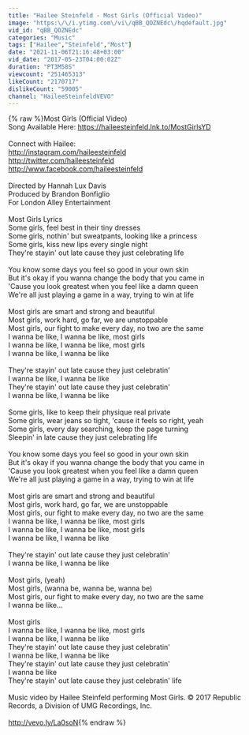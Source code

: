 ```yaml
---
title: "Hailee Steinfeld - Most Girls (Official Video)"
image: "https:\/\/i.ytimg.com\/vi\/qBB_QOZNEdc\/hqdefault.jpg"
vid_id: "qBB_QOZNEdc"
categories: "Music"
tags: ["Hailee","Steinfeld","Most"]
date: "2021-11-06T21:16:48+03:00"
vid_date: "2017-05-23T04:00:02Z"
duration: "PT3M58S"
viewcount: "251465313"
likeCount: "2170717"
dislikeCount: "59005"
channel: "HaileeSteinfeldVEVO"
---
```

{% raw %}Most Girls (Official Video)<br />Song Available Here: <a rel="nofollow" target="blank" href="https://haileesteinfeld.lnk.to/MostGirlsYD">https://haileesteinfeld.lnk.to/MostGirlsYD</a> <br /><br />Connect with Hailee:<br /><a rel="nofollow" target="blank" href="http://instagram.com/haileesteinfeld">http://instagram.com/haileesteinfeld</a> <br /><a rel="nofollow" target="blank" href="http://twitter.com/haileesteinfeld">http://twitter.com/haileesteinfeld</a> <br /><a rel="nofollow" target="blank" href="http://www.facebook.com/haileesteinfeld">http://www.facebook.com/haileesteinfeld</a> <br /><br />Directed by Hannah Lux Davis<br />Produced by Brandon Bonfiglio<br />For London Alley Entertainment<br /><br />Most Girls Lyrics<br />Some girls, feel best in their tiny dresses<br />Some girls, nothin' but sweatpants, looking like a princess<br />Some girls, kiss new lips every single night<br />They're stayin' out late cause they just celebrating life<br /><br />You know some days you feel so good in your own skin<br />But it's okay if you wanna change the body that you came in<br />'Cause you look greatest when you feel like a damn queen<br />We're all just playing a game in a way, trying to win at life<br /><br />Most girls are smart and strong and beautiful<br />Most girls, work hard, go far, we are unstoppable<br />Most girls, our fight to make every day, no two are the same<br />I wanna be like, I wanna be like, most girls<br />I wanna be like, I wanna be like, most girls<br />I wanna be like, I wanna be like<br /><br />They're stayin' out late cause they just celebratin'<br />I wanna be like, I wanna be like<br />They're stayin' out late cause they just celebratin'<br />I wanna be like, I wanna be like<br /><br />Some girls, like to keep their physique real private<br />Some girls, wear jeans so tight, 'cause it feels so right, yeah<br />Some girls, every day searching, keep the page turning<br />Sleepin' in late cause they just celebrating life<br /><br />You know some days you feel so good in your own skin<br />But it's okay if you wanna change the body that you came in<br />'Cause you look greatest when you feel like a damn queen<br />We're all just playing a game in a way, trying to win at life<br /><br />Most girls are smart and strong and beautiful<br />Most girls, work hard, go far, we are unstoppable<br />Most girls, our fight to make every day, no two are the same<br />I wanna be like, I wanna be like, most girls<br />I wanna be like, I wanna be like, most girls<br />I wanna be like, I wanna be like<br /><br />They're stayin' out late cause they just celebratin'<br />I wanna be like, I wanna be like<br /><br />Most girls, (yeah)<br />Most girls, (wanna be, wanna be, wanna be)<br />Most girls, our fight to make every day, no two are the same<br />I wanna be like...<br /><br />Most girls<br />I wanna be like, I wanna be like, most girls<br />I wanna be like, I wanna be like<br />They're stayin' out late cause they just celebratin'<br />I wanna be like, I wanna be like<br />They're stayin' out late cause they just celebratin'<br />I wanna be like<br />They're stayin' out late cause they just celebratin' life<br /><br />Music video by Hailee Steinfeld performing Most Girls. © 2017 Republic Records, a Division of UMG Recordings, Inc.<br /><br /><a rel="nofollow" target="blank" href="http://vevo.ly/La0soN">http://vevo.ly/La0soN</a>{% endraw %}
